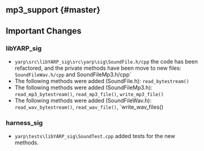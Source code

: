mp3_support {#master}
-------------------------

## Important Changes

### libYARP_sig

* `yarp\src\libYARP_sig\src\yarp\sig\SoundFile.h/cpp` the code has been refactored, and the private methods have been move to new files: `SoundFileWav.h/cpp` and SoundFileMp3.h/cpp`
* The following methods were added (SoundFile.h): `read_bytestream()`
* The following methods were added (SoundFileMp3.h): `read_mp3_bytestream()`, `read_mp3_file()`, `write_mp3_file()`
* The following methods were added (SoundFileWav.h): `read_wav_bytestream()`, `read_wav_file()`, `write_wav_files()

### harness_sig

* `yarp\tests\libYARP_sig\SoundTest.cpp` added tests for the new methods.

